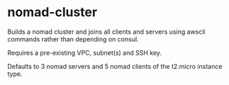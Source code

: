 # nomad-cluster

Builds a nomad cluster and joins all clients and servers using awscli commands
rather than depending on consul.

Requires a pre-existing VPC, subnet(s) and SSH key.

Defaults to 3 nomad servers and 5 nomad clients of the t2.micro instance type.
